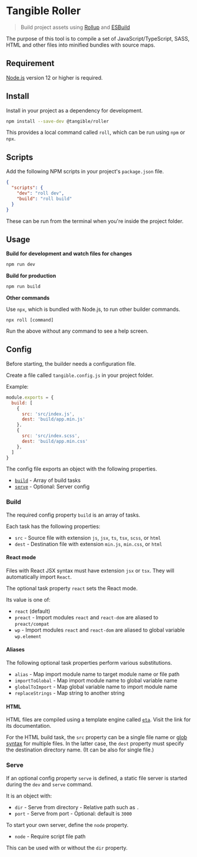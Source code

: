 # Tangible Roller

> Build project assets using [Rollup](https://rollupjs.org/guide/en/) and [ESBuild](https://esbuild.github.io/)

The purpose of this tool is to compile a set of JavaScript/TypeScript, SASS, HTML and other files into minified bundles with source maps.


## Requirement

[Node.js](https://nodejs.org/) version 12 or higher is required.


## Install

Install in your project as a dependency for development.

```sh
npm install --save-dev @tangible/roller
```

This provides a local command called `roll`, which can be run using `npm` or `npx`.


## Scripts

Add the following NPM scripts in your project's `package.json` file.

```json
{
  "scripts": {
    "dev": "roll dev",
    "build": "roll build"
  }
}
```

These can be run from the terminal when you're inside the project folder.


## Usage

**Build for development and watch files for changes**

```sh
npm run dev
```

**Build for production**

```sh
npm run build
```

**Other commands**

Use `npx`, which is bundled with Node.js, to run other builder commands.

```
npx roll [command]
```

Run the above without any command to see a help screen.


## Config

Before starting, the builder needs a configuration file.

Create a file called `tangible.config.js` in your project folder.

Example:

```js
module.exports = {
  build: [
    {
      src: 'src/index.js',
      dest: 'build/app.min.js'
    },
    {
      src: 'src/index.scss',
      dest: 'build/app.min.css'
    },
  ]
}
```

The config file exports an object with the following properties.

- [`build`](#build) - Array of build tasks
- [`serve`](#serve) - Optional: Server config


### Build

The required config property `build` is an array of tasks.

Each task has the following properties:

- `src` - Source file with extension `js`, `jsx`, `ts`, `tsx`, `scss`, or `html`
- `dest` - Destination file with extension `min.js`, `min.css`, or `html`


#### React mode

Files with React JSX syntax must have extension `jsx` or `tsx`. They will automatically import `React`.

The optional task property `react` sets the React mode.

Its value is one of:

- `react` (default)
- `preact` - Import modules `react` and `react-dom` are aliased to `preact/compat`
- `wp` - Import modules `react` and `react-dom` are aliased to global variable `wp.element`


#### Aliases

The following optional task properties perform various substitutions.

- `alias` - Map import module name to target module name or file path
- `importToGlobal` - Map import module name to global variable name
- `globalToImport` - Map global variable name to import module name
- `replaceStrings` - Map string to another string

#### HTML

HTML files are compiled using a template engine called [`eta`](https://eta.js.org/). Visit the link for its documentation.

For the HTML build task, the `src` property can be a single file name or [glob syntax](https://github.com/isaacs/node-glob#glob-primer) for multiple files. In the latter case, the `dest` property must specify the destination directory name. (It can be also for single file.)


### Serve

If an optional config property `serve` is defined, a static file server is started during the `dev` and `serve` command.

It is an object with:

- `dir` - Serve from directory - Relative path such as `.`
- `port` - Serve from port - Optional: default is `3000`

To start your own server, define the `node` property.

- `node` - Require script file path

This can be used with or without the `dir` property.
